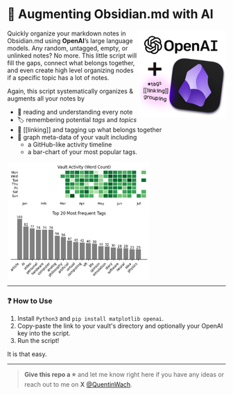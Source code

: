 # 🔮 Augmenting Obsidian.md with AI
<img align="right" width="40%" margin-left="20px" src="images/1x1_image.png"> 

Quickly organize your markdown notes in Obsidian.md using **OpenAI**’s large language models. Any random, untagged, empty, or unlinked notes? No more. This little script will fill the gaps, connect what belongs together, and even create high level organizing nodes if a specific topic has a lot of notes. 


Again, this script systematically organizes & augments all your notes by

+ 🧠 reading and understanding every note
+ 🏷 remembering potential *tags* and *topics*
+ 🧶 [[linking]] and tagging up what belongs together
+ 🎨 graph meta-data of your vault including 
  + a GitHub-like activity timeline
  + a bar-chart of your most popular tags.

<img align="center" width="65%" margin-left="auto" src="images/vault_activity_heatmap.png"> 
<img align="center" width="65%" margin-left="auto" src="images/tag_frequency_plot.png"> 



---
### ❓ How to Use
1. Install `Python3` and `pip install matplotlib openai`.
2. Copy-paste the link to your vault's directory and optionally your OpenAI key into the script.
3. Run the script!

It is that easy.

---
> **Give this repo a ⭐** and let me know right here if you have any ideas or reach out to me on **X** [@QuentinWach](https://twitter.com/QuentinWach).
